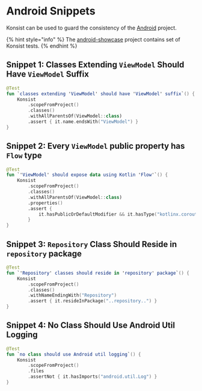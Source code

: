 # Android Snippets

Konsist can be used to guard the consistency of the [Android](https://www.android.com/) project.

{% hint style="info" %}
The [android-showcase](https://github.com/igorwojda/android-showcase) project contains set of Konsist tests.
{% endhint %}

## Snippet 1: Classes Extending `ViewModel` Should Have `ViewModel` Suffix

```kotlin
@Test
fun `classes extending 'ViewModel' should have 'ViewModel' suffix`() {
    Konsist
        .scopeFromProject()
        .classes()
        .withAllParentsOf(ViewModel::class)
        .assert { it.name.endsWith("ViewModel") }
}
```

## Snippet 2: Every `ViewModel` public property has `Flow` type

```kotlin
@Test
fun `'ViewModel' should expose data using Kotlin 'Flow'`() {
    Konsist
        .scopeFromProject()
        .classes()
        .withAllParentsOf(ViewModel::class)
        .properties()
        .assert { 
            it.hasPublicOrDefaultModifier && it.hasType("kotlinx.coroutines.flow.Flow")
        }
}
```

## Snippet 3: `Repository` Class Should Reside in `repository` package

```kotlin
@Test
fun `'Repository' classes should reside in 'repository' package`() {
    Konsist
        .scopeFromProject()
        .classes()
        .withNameEndingWith("Repository")
        .assert { it.resideInPackage("..repository..") }
}
```

## Snippet 4: No Class Should Use Android Util Logging

```kotlin
@Test
fun `no class should use Android util logging`() {
    Konsist
        .scopeFromProject()
        .files
        .assertNot { it.hasImports("android.util.Log") }
}
```

